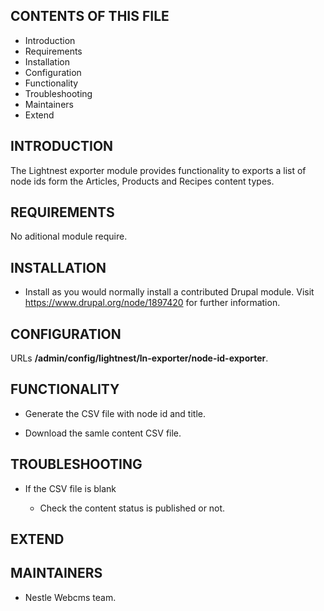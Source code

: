 CONTENTS OF THIS FILE
---------------------

 * Introduction
 * Requirements
 * Installation
 * Configuration
 * Functionality
 * Troubleshooting
 * Maintainers
 * Extend


INTRODUCTION
------------

The Lightnest exporter module provides functionality to exports a list of node ids form the Articles, Products and Recipes content types.


REQUIREMENTS
------------

No aditional module require.

INSTALLATION
------------

* Install as you would normally install a contributed Drupal module. Visit
   https://www.drupal.org/node/1897420 for further information.


CONFIGURATION
-------------

 URLs **/admin/config/lightnest/ln-exporter/node-id-exporter**.
 

FUNCTIONALITY
-------------

* Generate the CSV file with node id and title.

* Download the samle content CSV file.


TROUBLESHOOTING
---------------

 * If the CSV file is blank

   - Check the content status is published or not.

EXTEND
------


MAINTAINERS
-----------

* Nestle Webcms team.
